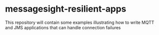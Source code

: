 messagesight-resilient-apps
===========================

This repository will contain some examples illustrating how to write MQTT and JMS applications that can handle connection failures
